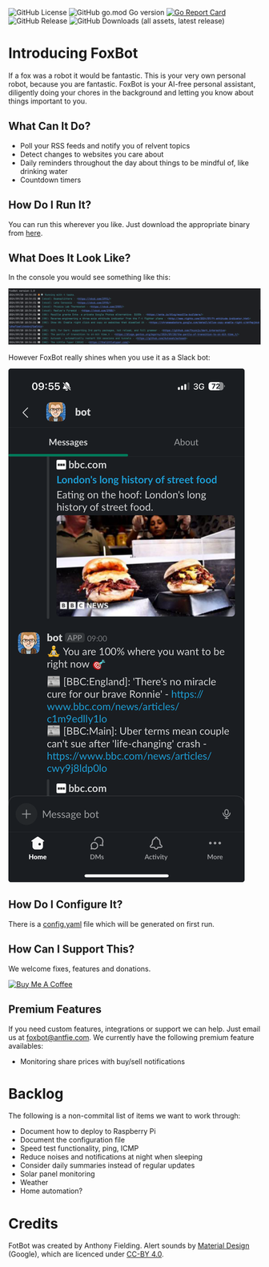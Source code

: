 ![GitHub License](https://img.shields.io/github/license/antfie/FoxBot)
![GitHub go.mod Go version](https://img.shields.io/github/go-mod/go-version/antfie/FoxBot)
[![Go Report Card](https://goreportcard.com/badge/github.com/antfie/FoxBot)](https://goreportcard.com/report/github.com/antfie/FoxBot)
![GitHub Release](https://img.shields.io/github/v/release/antfie/FoxBot)
![GitHub Downloads (all assets, latest release)](https://img.shields.io/github/downloads/antfie/FoxBot/latest/total)

# Introducing FoxBot

If a fox was a robot it would be fantastic. This is your very own personal robot, because you are fantastic. FoxBot is your AI-free personal assistant, diligently doing your chores in the background and letting you know about things important to you.

## What Can It Do?

* Poll your RSS feeds and notify you of relvent topics
* Detect changes to websites you care about
* Daily reminders throughout the day about things to be mindful of, like drinking water
* Countdown timers

## How Do I Run It?

You can run this wherever you like. Just download the appropriate binary from [here](https://github.com/antfie/FoxBot/releases/latest).

## What Does It Look Like?

In the console you would see something like this:

![console.png](docs/images/console.png)

However FoxBot really shines when you use it as a Slack bot:

![slack.png](docs/images/slack.png)

## How Do I Configure It?

There is a [config.yaml](https://github.com/antfie/FoxBot/blob/main/config.yaml) file which will be generated on first run.

## How Can I Support This?

We welcome fixes, features and donations.

<p>
    <a href="https://www.buymeacoffee.com/antfie" target="_blank"><img src="https://cdn.buymeacoffee.com/buttons/v2/default-yellow.png" alt="Buy Me A Coffee" "height="60" width="217"></a>
</p>

## Premium Features

If you need custom features, integrations or support we can help. Just email us at foxbot@antfie.com. We currently have the following premium feature availables:

- Monitoring share prices with buy/sell notifications

# Backlog

The following is a non-commital list of items we want to work through:

- Document how to deploy to Raspberry Pi
- Document the configuration file
- Speed test functionality, ping, ICMP
- Reduce noises and notifications at night when sleeping
- Consider daily summaries instead of regular updates
- Solar panel monitoring
- Weather
- Home automation?

# Credits

FotBot was created by Anthony Fielding. Alert sounds by [Material Design](https://m2.material.io/design/sound/sound-resources.html) (Google), which are licenced under [CC-BY 4.0](https://creativecommons.org/licenses/by/4.0/legalcode).
